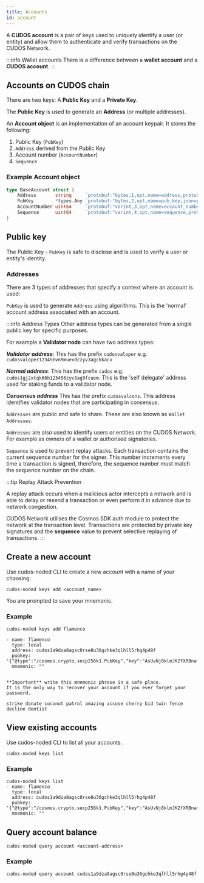```yaml
---
title: Accounts
id: account
---
```


A **CUDOS account** is a pair of keys used to uniquely identify a user (or entity) and allow them to authenticate and verify transactions on the CUDOS Network. 

:::info Wallet accounts
There is a difference between a **wallet account** and a **CUDOS account**. 
:::

## Accounts on CUDOS chain

There are two keys: A **Public Key** and a **Private Key**. 

The **Public Key** is used to generate an **Address** (or multiple addresses).

An **Account object** is an implementation of an account keypair. It stores the following:

1. Public Key (`PubKey`)
2. `Address` derived from the Public Key
3. Account number (`AccountNumber`)
4. `Sequence`

### Example Account object 

```go
type BaseAccount struct {
	Address       string     `protobuf:"bytes,1,opt,name=address,proto3" json:"address,omitempty"`
	PubKey        *types.Any `protobuf:"bytes,2,opt,name=pub_key,json=pubKey,proto3" json:"public_key,omitempty"`
	AccountNumber uint64     `protobuf:"varint,3,opt,name=account_number,json=accountNumber,proto3" json:"account_number,omitempty"`
	Sequence      uint64     `protobuf:"varint,4,opt,name=sequence,proto3" json:"sequence,omitempty"`
}
```

## Public key

The Public Key - `PubKey` is safe to disclose and is used to verify a user or entity's identity.

### Addresses

There are 3 types of addresses that specify a context where an account is used:

`PubKey` is used to generate `Address` using algorithms. This is the 'normal' account address associated with an account. 

:::info Address Types
Other address types can be generated from a single public key for specific purposes.

For example a **Validator node** can have two address types: 

***Validator address***: This has the prefix `cudosvaloper` e.g. `cudosvaloper123456vn9muexdczyv3agc6kacx`

***Normal address***: This has the prefix `cudos` e.g. `cudos1gj2xtqk66h123456zyv3ag9fcuem`. This is the 'self delegate' address used for staking funds to a validator node.

***Consensus address*** This has the prefix `cudosvalcons`. This address identifies validator nodes that are participating in consensus. 

`Addresses` are public and safe to share. These are also known as `Wallet Addresses`. 

`Addresses` are also used to identify users or entities on the CUDOS Network. For example as owners of a wallet or authorised signatories.  

`Sequence` is used to prevent replay attacks. Each transaction contains the current sequence number for the signer. This number increments every time a transaction is signed, therefore, the sequence number must match the sequence number on the chain. 

:::tip Replay Attack Prevention

A replay attack occurs when a malicious actor intercepts a network and is able to delay or resend a transaction or even perform it in advance due to network congestion. 

CUDOS Network utilises the Cosmos SDK auth module to protect the network at the transaction level. Transactions are protected by private key signatures and the **sequence** value to prevent selective replaying of transactions.
::: 

## Create a new account

Use cudos-noded CLI to create a new account with a name of your choosing.

```shell
cudos-noded keys add <account_name>
```

You are prompted to save your mnemonic.

### Example

```shell
cudos-noded keys add flamenco

- name: flamenco
  type: local
  address: cudos1a9dza8agsc0rse8u36gchke3qlhll5rhg4p48f
  pubkey: '{"@type":"/cosmos.crypto.secp256k1.PubKey","key":"AsUvNj8klmJK2fXRBna+9c1CrLeTixQfRJMw198Nt9R7"}'
  mnemonic: ""


**Important** write this mnemonic phrase in a safe place.
It is the only way to recover your account if you ever forget your password.

strike donate coconut patrol amazing accuse cherry bid twin fence decline dentist

```

## View existing accounts

Use cudos-noded CLI to list all your accounts.

```shell
cudos-noded keys list
```

### Example

```shell
cudos-noded keys list
- name: flamenco
  type: local
  address: cudos1a9dza8agsc0rse8u36gchke3qlhll5rhg4p48f
  pubkey: '{"@type":"/cosmos.crypto.secp256k1.PubKey","key":"AsUvNj8klmJK2fXRBna+9c1CrLeTixQfRJMw198Nt9R7"}'
  mnemonic: ""
```

## Query account balance

```shell
cudos-noded query account <account-address>
```

### Example

```shell
cudos-noded query account cudos1a9dza8agsc0rse8u36gchke3qlhll5rhg4p48f
```


<!-- 
**Addresses** are  associated with **messages** to identify the **sender** of the message. 

Transactions are formatted with the `PubKey`as part of the message. 

 object containing key fields:

`Address`
`PubKey`
`AccountNumber`
`Sequence`

1. Connecting a **Keplr wallet** to the CUDOS Network.

2. On the command line using the `cudosnoded` binary.

:::note
When setting up nodes on the CUDOS Network, each node has an **account** and **wallet**. 

You can also use the **mnemonic** from your Keplr wallet.
:::

Creating a CUDOS account designates a **key pair**.

**Public key** (PubKey) and **Private key** (PrivKey). 



## Private key

The **PrivKey** is used to generate **digital signatures** to prove that an **Address** associated with the PrivKey approved of a given message.

Generate an account locally using `cudos noded` with the following command:

```shell 
cudos-noded keys add <account_name> --keyring-backend <one of (os|file|test)>
```

This command generates your **24 word mnemonic** and a single **seed** from which your **private key** is derived.

You can use this command to add an account for which you have a mnemonic. For example, from a **Keplr wallet** you have created.

```shell
cudos-noded keys add <account_name> --recover
```

for ledger wallet:

```shell
cudos-noded keys add <account_name> --ledger (edited) 
``` -->



